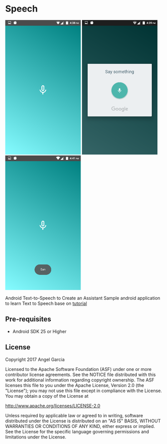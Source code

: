 Speech
========

![Scheme](/readmeImages/device-2017-03-05-163834.png)
![Scheme](/readmeImages/device-2017-03-05-163917.png)
![Scheme](/readmeImages/device-2017-03-05-164112.png)

Android Text-to-Speech to Create an Assistant
Sample android application to learn Text to Speech base on [tutorial](https://www.sitepoint.com/using-android-text-to-speech-to-create-a-smart-assistant/)


Pre-requisites
--------------
- Android SDK 25 or Higher


License
-------
Copyright 2017 Angel Garcia

Licensed to the Apache Software Foundation (ASF) under one or more contributor
license agreements.  See the NOTICE file distributed with this work for
additional information regarding copyright ownership.  The ASF licenses this
file to you under the Apache License, Version 2.0 (the "License"); you may not
use this file except in compliance with the License.  You may obtain a copy of
the License at

http://www.apache.org/licenses/LICENSE-2.0

Unless required by applicable law or agreed to in writing, software
distributed under the License is distributed on an "AS IS" BASIS, WITHOUT
WARRANTIES OR CONDITIONS OF ANY KIND, either express or implied.  See the
License for the specific language governing permissions and limitations under
the License.

